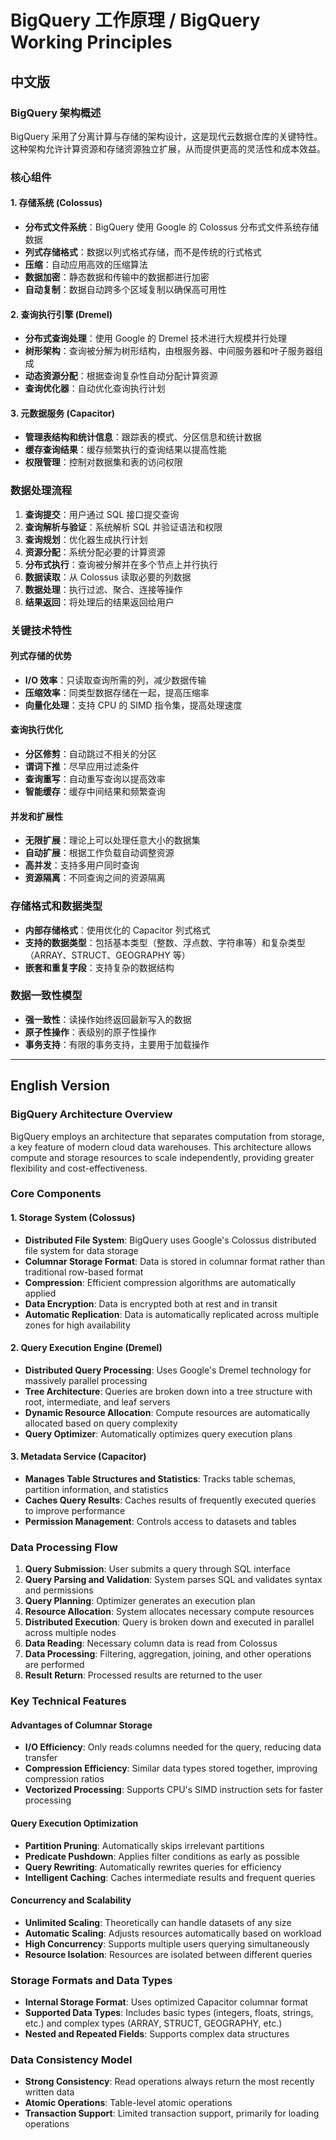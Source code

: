# BigQuery 工作原理 / BigQuery Working Principles

## 中文版

### BigQuery 架构概述

BigQuery 采用了分离计算与存储的架构设计，这是现代云数据仓库的关键特性。这种架构允许计算资源和存储资源独立扩展，从而提供更高的灵活性和成本效益。

### 核心组件

#### 1. 存储系统 (Colossus)

- **分布式文件系统**：BigQuery 使用 Google 的 Colossus 分布式文件系统存储数据
- **列式存储格式**：数据以列式格式存储，而不是传统的行式格式
- **压缩**：自动应用高效的压缩算法
- **数据加密**：静态数据和传输中的数据都进行加密
- **自动复制**：数据自动跨多个区域复制以确保高可用性

#### 2. 查询执行引擎 (Dremel)

- **分布式查询处理**：使用 Google 的 Dremel 技术进行大规模并行处理
- **树形架构**：查询被分解为树形结构，由根服务器、中间服务器和叶子服务器组成
- **动态资源分配**：根据查询复杂性自动分配计算资源
- **查询优化器**：自动优化查询执行计划

#### 3. 元数据服务 (Capacitor)

- **管理表结构和统计信息**：跟踪表的模式、分区信息和统计数据
- **缓存查询结果**：缓存频繁执行的查询结果以提高性能
- **权限管理**：控制对数据集和表的访问权限

### 数据处理流程

1. **查询提交**：用户通过 SQL 接口提交查询
2. **查询解析与验证**：系统解析 SQL 并验证语法和权限
3. **查询规划**：优化器生成执行计划
4. **资源分配**：系统分配必要的计算资源
5. **分布式执行**：查询被分解并在多个节点上并行执行
6. **数据读取**：从 Colossus 读取必要的列数据
7. **数据处理**：执行过滤、聚合、连接等操作
8. **结果返回**：将处理后的结果返回给用户

### 关键技术特性

#### 列式存储的优势

- **I/O 效率**：只读取查询所需的列，减少数据传输
- **压缩效率**：同类型数据存储在一起，提高压缩率
- **向量化处理**：支持 CPU 的 SIMD 指令集，提高处理速度

#### 查询执行优化

- **分区修剪**：自动跳过不相关的分区
- **谓词下推**：尽早应用过滤条件
- **查询重写**：自动重写查询以提高效率
- **智能缓存**：缓存中间结果和频繁查询

#### 并发和扩展性

- **无限扩展**：理论上可以处理任意大小的数据集
- **自动扩展**：根据工作负载自动调整资源
- **高并发**：支持多用户同时查询
- **资源隔离**：不同查询之间的资源隔离

### 存储格式和数据类型

- **内部存储格式**：使用优化的 Capacitor 列式格式
- **支持的数据类型**：包括基本类型（整数、浮点数、字符串等）和复杂类型（ARRAY、STRUCT、GEOGRAPHY 等）
- **嵌套和重复字段**：支持复杂的数据结构

### 数据一致性模型

- **强一致性**：读操作始终返回最新写入的数据
- **原子性操作**：表级别的原子性操作
- **事务支持**：有限的事务支持，主要用于加载操作

---

## English Version

### BigQuery Architecture Overview

BigQuery employs an architecture that separates computation from storage, a key feature of modern cloud data warehouses. This architecture allows compute and storage resources to scale independently, providing greater flexibility and cost-effectiveness.

### Core Components

#### 1. Storage System (Colossus)

- **Distributed File System**: BigQuery uses Google's Colossus distributed file system for data storage
- **Columnar Storage Format**: Data is stored in columnar format rather than traditional row-based format
- **Compression**: Efficient compression algorithms are automatically applied
- **Data Encryption**: Data is encrypted both at rest and in transit
- **Automatic Replication**: Data is automatically replicated across multiple zones for high availability

#### 2. Query Execution Engine (Dremel)

- **Distributed Query Processing**: Uses Google's Dremel technology for massively parallel processing
- **Tree Architecture**: Queries are broken down into a tree structure with root, intermediate, and leaf servers
- **Dynamic Resource Allocation**: Compute resources are automatically allocated based on query complexity
- **Query Optimizer**: Automatically optimizes query execution plans

#### 3. Metadata Service (Capacitor)

- **Manages Table Structures and Statistics**: Tracks table schemas, partition information, and statistics
- **Caches Query Results**: Caches results of frequently executed queries to improve performance
- **Permission Management**: Controls access to datasets and tables

### Data Processing Flow

1. **Query Submission**: User submits a query through SQL interface
2. **Query Parsing and Validation**: System parses SQL and validates syntax and permissions
3. **Query Planning**: Optimizer generates an execution plan
4. **Resource Allocation**: System allocates necessary compute resources
5. **Distributed Execution**: Query is broken down and executed in parallel across multiple nodes
6. **Data Reading**: Necessary column data is read from Colossus
7. **Data Processing**: Filtering, aggregation, joining, and other operations are performed
8. **Result Return**: Processed results are returned to the user

### Key Technical Features

#### Advantages of Columnar Storage

- **I/O Efficiency**: Only reads columns needed for the query, reducing data transfer
- **Compression Efficiency**: Similar data types stored together, improving compression ratios
- **Vectorized Processing**: Supports CPU's SIMD instruction sets for faster processing

#### Query Execution Optimization

- **Partition Pruning**: Automatically skips irrelevant partitions
- **Predicate Pushdown**: Applies filter conditions as early as possible
- **Query Rewriting**: Automatically rewrites queries for efficiency
- **Intelligent Caching**: Caches intermediate results and frequent queries

#### Concurrency and Scalability

- **Unlimited Scaling**: Theoretically can handle datasets of any size
- **Automatic Scaling**: Adjusts resources automatically based on workload
- **High Concurrency**: Supports multiple users querying simultaneously
- **Resource Isolation**: Resources are isolated between different queries

### Storage Formats and Data Types

- **Internal Storage Format**: Uses optimized Capacitor columnar format
- **Supported Data Types**: Includes basic types (integers, floats, strings, etc.) and complex types (ARRAY, STRUCT, GEOGRAPHY, etc.)
- **Nested and Repeated Fields**: Supports complex data structures

### Data Consistency Model

- **Strong Consistency**: Read operations always return the most recently written data
- **Atomic Operations**: Table-level atomic operations
- **Transaction Support**: Limited transaction support, primarily for loading operations